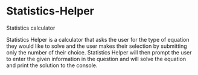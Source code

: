 # Statistics-Helper
Statistics calculator 

Statistics Helper is a calculator that asks the user for the type of equation they would like to solve and the user makes their selection by submitting only the number of their choice.  Statistics Helper will then prompt the user to enter the given information
in the question and will solve the equation and print the solution to the console.
